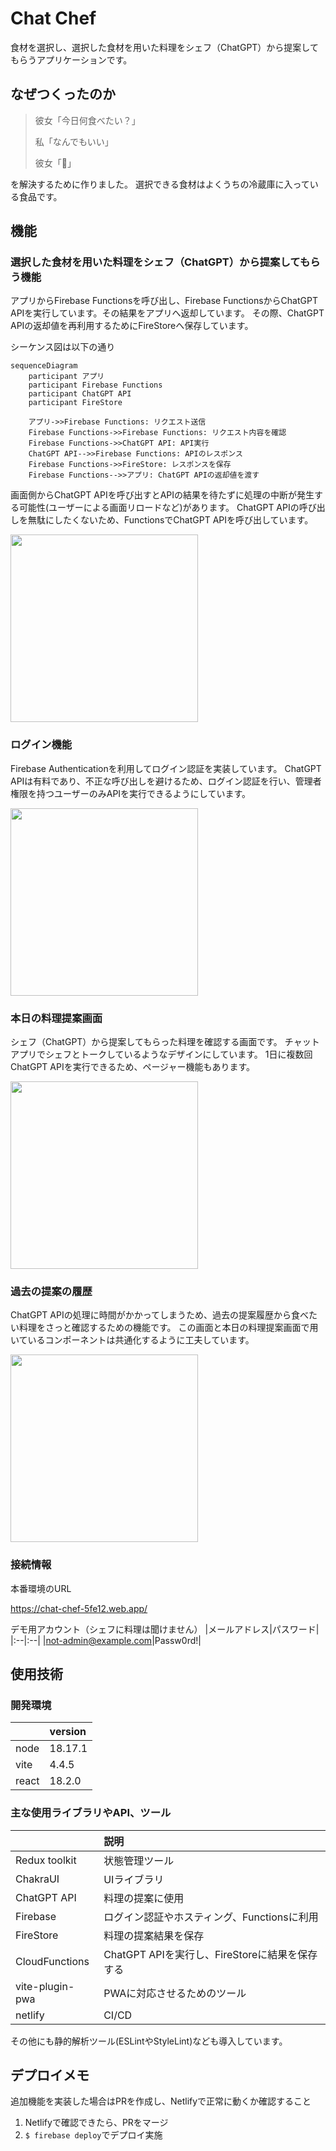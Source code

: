 # Chat Chef

食材を選択し、選択した食材を用いた料理をシェフ（ChatGPT）から提案してもらうアプリケーションです。

## なぜつくったのか

> 彼女「今日何食べたい？」
>
> 私「なんでもいい」
>
> 彼女「🤬」

を解決するために作りました。
選択できる食材はよくうちの冷蔵庫に入っている食品です。

## 機能

### 選択した食材を用いた料理をシェフ（ChatGPT）から提案してもらう機能

アプリからFirebase Functionsを呼び出し、Firebase FunctionsからChatGPT APIを実行しています。その結果をアプリへ返却しています。
その際、ChatGPT APIの返却値を再利用するためにFireStoreへ保存しています。

シーケンス図は以下の通り

```mermaid
sequenceDiagram
    participant アプリ
    participant Firebase Functions
    participant ChatGPT API
    participant FireStore

    アプリ->>Firebase Functions: リクエスト送信
    Firebase Functions->>Firebase Functions: リクエスト内容を確認
    Firebase Functions->>ChatGPT API: API実行
    ChatGPT API-->>Firebase Functions: APIのレスポンス
    Firebase Functions->>FireStore: レスポンスを保存
    Firebase Functions-->>アプリ: ChatGPT APIの返却値を渡す
```

画面側からChatGPT APIを呼び出すとAPIの結果を待たずに処理の中断が発生する可能性(ユーザーによる画面リロードなど)があります。
ChatGPT APIの呼び出しを無駄にしたくないため、FunctionsでChatGPT APIを呼び出しています。

<img src="./docs/食材選択画面.png" width="300px">

### ログイン機能

Firebase Authenticationを利用してログイン認証を実装しています。
ChatGPT APIは有料であり、不正な呼び出しを避けるため、ログイン認証を行い、管理者権限を持つユーザーのみAPIを実行できるようにしています。

<img src="./docs/ログイン画面.png" width="300px">

### 本日の料理提案画面

シェフ（ChatGPT）から提案してもらった料理を確認する画面です。
チャットアプリでシェフとトークしているようなデザインにしています。
1日に複数回ChatGPT APIを実行できるため、ページャー機能もあります。

<img src="./docs/料理の提案画面.png" width="300px">

### 過去の提案の履歴

ChatGPT APIの処理に時間がかかってしまうため、過去の提案履歴から食べたい料理をさっと確認するための機能です。
この画面と本日の料理提案画面で用いているコンポーネントは共通化するように工夫しています。

<img src="./docs/過去の提案の履歴画面.png" width="300px">

### 接続情報

本番環境のURL

https://chat-chef-5fe12.web.app/

デモ用アカウント（シェフに料理は聞けません）
|メールアドレス|パスワード|
|:--|:--|
|not-admin@example.com|Passw0rd!|

## 使用技術

### 開発環境

|       | version |
| :---- | :------ |
| node  | 18.17.1 |
| vite  | 4.4.5   |
| react | 18.2.0  |

### 主な使用ライブラリやAPI、ツール

|                 | 説明                                           |
| :-------------- | :--------------------------------------------- |
| Redux toolkit   | 状態管理ツール                                 |
| ChakraUI        | UIライブラリ                                   |
| ChatGPT API     | 料理の提案に使用                               |
| Firebase        | ログイン認証やホスティング、Functionsに利用    |
| FireStore       | 料理の提案結果を保存                           |
| CloudFunctions  | ChatGPT APIを実行し、FireStoreに結果を保存する |
| vite-plugin-pwa | PWAに対応させるためのツール                    |
| netlify         | CI/CD                                          |

その他にも静的解析ツール(ESLintやStyleLint)なども導入しています。

## デプロイメモ

追加機能を実装した場合はPRを作成し、Netlifyで正常に動くか確認すること

1. Netlifyで確認できたら、PRをマージ
2. `$ firebase deploy`でデプロイ実施
